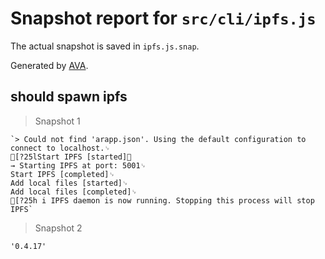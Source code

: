 # Snapshot report for `src/cli/ipfs.js`

The actual snapshot is saved in `ipfs.js.snap`.

Generated by [AVA](https://ava.li).

## should spawn ipfs

> Snapshot 1

    `> Could not find 'arapp.json'. Using the default configuration to connect to localhost.␊
    [?25lStart IPFS [started]␊
    → Starting IPFS at port: 5001␊
    Start IPFS [completed]␊
    Add local files [started]␊
    Add local files [completed]␊
    [?25h i IPFS daemon is now running. Stopping this process will stop IPFS`

> Snapshot 2

    '0.4.17'
